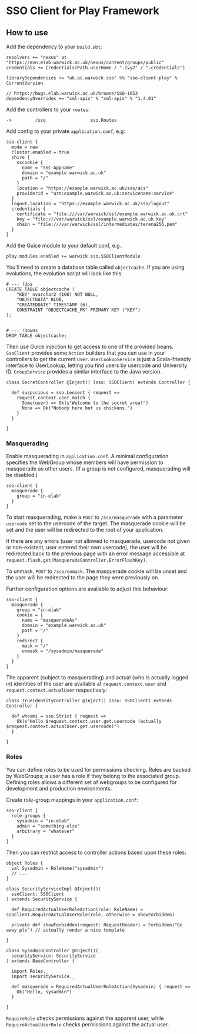 # SSO Client for Play Framework

## How to use

Add the dependency to your `build.sbt`:

    resolvers += "nexus" at "https://mvn.elab.warwick.ac.uk/nexus/content/groups/public"
    credentials += Credentials(Path.userHome / ".ivy2" / ".credentials")
    
    libraryDependencies += "uk.ac.warwick.sso" %% "sso-client-play" % CurrentVersion
    
    // https://bugs.elab.warwick.ac.uk/browse/SSO-1653
    dependencyOverrides += "xml-apis" % "xml-apis" % "1.4.01"
    
Add the controllers to your `routes`:

    ->         /sso                 sso.Routes
    
Add config to your private `application.conf`, e.g:

    sso-client {
      mode = new
      cluster.enabled = true 
      shire {
        sscookie {
          name = "SSC-Appname"
          domain = "example.warwick.ac.uk"
          path = "/"
        }
        location = "https://example.warwick.ac.uk/sso/acs"
        providerid = "urn:example.warwick.ac.uk:servicename:service"
      }
      logout.location = "https://example.warwick.ac.uk/sso/logout"
      credentials {
        certificate = "file:///var/warwick/ssl/example.warwick.ac.uk.crt"
        key = "file:///var/warwick/ssl/example.warwick.ac.uk.key"
        chain = "file:///var/warwick/ssl/intermediates/terena256.pem"
      }
    }
    
Add the Guice module to your default conf, e.g.:

    play.modules.enabled += warwick.sso.SSOClientModule
    
You'll need to create a database table called `objectcache`. If you are using evolutions, the evolution
script will look like this:

    # --- !Ups
    CREATE TABLE objectcache (
        "KEY" nvarchar2 (100) NOT NULL,
        "OBJECTDATA" BLOB,
        "CREATEDDATE" TIMESTAMP (6),
        CONSTRAINT "OBJECTCACHE_PK" PRIMARY KEY ("KEY")
    );
     
     
    # --- !Downs
    DROP TABLE objectcache;
    
Then use Guice injection to get access to one of the provided beans. `SsoClient` provides some `Action`
builders that you can use in your controllers to get the current `User`. `UserLookupService` is just a
Scala-friendly interface to UserLookup, letting you find users by usercode and University ID.
`GroupService` provides a similar interface to the Java version.

    class SecretController @Inject() (sso: SSOClient) extends Controller {

      def suspicious = sso.Lenient { request =>
        request.context.user match {
          Some(user) => Ok(s"Welcome to the secret area!")
          None => Ok("Nobody here but us chickens.")
        }
      }

    }

### Masquerading

Enable masquerading in `application.conf`.  A minimal configuration specifies the WebGroup whose members will have permission to masquerade as other users.  (If a group is not configured, masquerading will be disabled.)

    sso-client {
      masquerade {
        group = "in-elab"
      }
    }

To start masquerading, make a `POST` to `/sso/masquerade` with a parameter `usercode` set to the usercode of the target.  The masquerade cookie will be set and the user will be redirected to the root of your application.

If there are any errors (user not allowed to masquerade, usercode not given or non-existent, user entered their own usercode), the user will be redirected back to the previous page with an error message accessible at `request.flash.get(MasqueradeController.ErrorFlashKey)`.

To unmask, `POST` to `/sso/unmask`.  The masquerade cookie will be unset and the user will be redirected to the page they were previously on.

Further configuration options are available to adjust this behaviour:

    sso-client {
      masquerade {
        group = "in-elab"
        cookie = {
          name = "masqueradeAs"
          domain = "example.warwick.ac.uk"
          path = "/"
        }
        redirect {
          mask = "/"
          unmask = "/sysadmin/masquerade"
        }
      }
    }

The apparent (subject to masquerading) and actual (who is actually logged in) identities of the user are available at `request.context.user` and `request.context.actualUser` respectively:

    class TrueIdentityController @Inject() (sso: SSOClient) extends Controller {

      def whoami = sso.Strict { request =>
        Ok(s"Hello $request.context.user.get.usercode (actually $request.context.actualUser.get.usercode)")
      }

    }

### Roles

You can define roles to be used for permissions checking.  Roles are backed by WebGroups; a user has a role if they belong to the associated group.  Defining roles allows a different set of webgroups to be configured for development and production environments.

Create role-group mappings in your `application.conf`:

    sso-client {
      role-groups {
        sysadmin = "in-elab"
        admin = "something-else"
        arbitrary = "whatever"
      }
    }

Then you can restrict access to controller actions based upon these roles:

    object Roles {
      val Sysadmin = RoleName("sysadmin")
      // ...
    }

    class SecurityServiceImpl @Inject()(
      ssoClient: SSOClient
    ) extends SecurityService {

      def RequiredActualUserRoleAction(role: RoleName) = ssoClient.RequireActualUserRole(role, otherwise = showForbidden)

      private def showForbidden(request: RequestHeader) = Forbidden("Go away pls") // actually render a nice template

    }

    class SysadminController @Inject()(
      securityService: SecurityService
    ) extends BaseController {

      import Roles._
      import securityService._

      def masquerade = RequiredActualUserRoleAction(Sysadmin) { request =>
        Ok("Hello, sysadmin")
      }

    }

`RequireRole` checks permissions against the apparent user, while `RequireActualUserRole` checks permissions against the actual user.